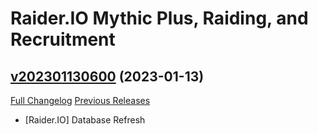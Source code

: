# Raider.IO Mythic Plus, Raiding, and Recruitment

## [v202301130600](https://github.com/RaiderIO/raiderio-addon/tree/v202301130600) (2023-01-13)
[Full Changelog](https://github.com/RaiderIO/raiderio-addon/compare/v202301120600...v202301130600) [Previous Releases](https://github.com/RaiderIO/raiderio-addon/releases)

- [Raider.IO] Database Refresh  
